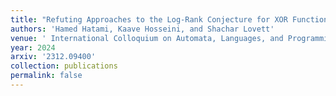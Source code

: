```yaml
---
title: "Refuting Approaches to the Log-Rank Conjecture for XOR Functions"
authors: 'Hamed Hatami, Kaave Hosseini, and Shachar Lovett'
venue: ' International Colloquium on Automata, Languages, and Programming (ICALP)'
year: 2024
arxiv: '2312.09400'
collection: publications
permalink: false
---
```

